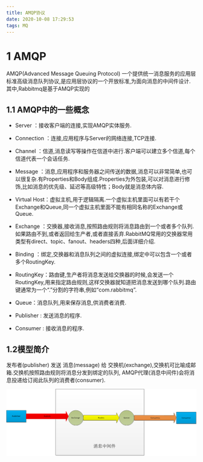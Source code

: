 ```yaml
---
title: AMQP协议
date: 2020-10-08 17:29:53
tags: MQ
---
```

# 1 AMQP

AMQP(Advanced Message Queuing Protocol) 一个提供统一消息服务的应用层标准高级消息队列协议,是应用层协议的一个开放标准,为面向消息的中间件设计.
其中,Rabbitmq是基于AMQP实现的

## 1.1 AMQP中的一些概念
+ Server ：接收客户端的连接,实现AMQP实体服务.

+ Connection ：连接,应用程序与Server的网络连接,TCP连接.

+ Channel ：信道,消息读写等操作在信道中进行.客户端可以建立多个信道,每个信道代表一个会话任务.

+ Message ：消息,应用程序和服务器之间传送的数据,消息可以非常简单,也可以很复杂.有Properties和Body组成.Properties为外包装,可以对消息进行修饰,比如消息的优先级、延迟等高级特性；Body就是消息体内容.

+ Virtual Host：虚拟主机,用于逻辑隔离.一个虚拟主机里面可以有若干个Exchange和Queue,同一个虚拟主机里面不能有相同名称的Exchange或Queue.

+ Exchange ：交换器,接收消息,按照路由规则将消息路由到一个或者多个队列.如果路由不到,或者返回给生产者,或者直接丢弃.RabbitMQ常用的交换器常用类型有direct、topic、fanout、headers四种,后面详细介绍.

+ Binding ：绑定,交换器和消息队列之间的虚拟连接,绑定中可以包含一个或者多个RoutingKey.

<!--more-->


+ RoutingKey：路由键,生产者将消息发送给交换器的时候,会发送一个RoutingKey,用来指定路由规则,这样交换器就知道把消息发送到哪个队列.路由键通常为一个“.”分割的字符串,例如“com.rabbitmq”.

+ Queue：消息队列,用来保存消息,供消费者消费.

+ Publisher : 发送消息的程序.

+ Consumer : 接收消息的程序.

## 1.2模型简介

发布者(publisher) 发送 消息(message) 给 交换机(exchange),交换机可比喻成邮箱.交换机按照路由规则将消息分发到绑定的队列,
AMQP代理(消息中间件)会将消息投递给订阅此队列的消费者(consumer).

![Alt text](/images/amqp_model.png) 


 